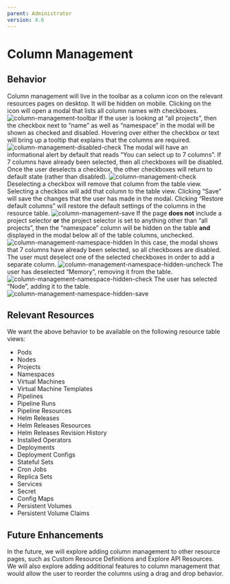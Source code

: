 ```yaml
---
parent: Administrator
version: 4.6
---
```


# Column Management

## Behavior
Column management will live in the toolbar as a column icon on the relevant resources pages on desktop. It will be hidden on mobile. Clicking on the icon will open a modal that lists all column names with checkboxes.
![column-management-toolbar](img/column-management-toolbar.png)
If the user is looking at “all projects”, then the checkbox next to “name” as well as “namespace”  in the modal will be shown as checked and disabled. Hovering over either the checkbox or text will bring up a tooltip that explains that the columns are required.
![column-management-disabled-check](img/column-management-disabled-check.png)
The modal will have an informational alert by default that reads “You can select up to 7 columns”. If 7 columns have already been selected, then all checkboxes will be disabled. Once the user deselects a checkbox, the other checkboxes will return to default state (rather than disabled). 
![column-management-check](img/column-management-check.png)
Deselecting a checkbox will remove that column from the table view. Selecting a checkbox will add that column to the table view. Clicking “Save” will save the changes that the user has made in the modal. Clicking “Restore default columns” will restore the default settings of the columns in the resource table.
![column-management-save](img/column-management-save.png)
If the page **does not** include a project selector **or** the project selector is set to anything other than “all projects”, then the “namespace” column will be hidden on the table **and** displayed in the modal below all of the table columns, unchecked.
![column-management-namespace-hidden](img/column-management-namespace-hidden.png)
In this case, the modal shows that 7 columns have already been selected, so all checkboxes are disabled. The user must deselect one of the selected checkboxes in order to add a separate column.
![column-management-namespace-hidden-uncheck](img/column-management-namespace-hidden-uncheck.png)
The user has deselected “Memory”, removing it from the table.
![column-management-namespace-hidden-check](img/column-management-namespace-hidden-check.png)
The user has selected “Node”, adding it to the table.
![column-management-namespace-hidden-save](img/column-management-namespace-hidden-save.png)

## Relevant Resources
We want the above behavior to be available on the following resource table views:
- Pods
- Nodes
- Projects
- Namespaces
- Virtual Machines
- Virtual Machine Templates
- Pipelines
- Pipeline Runs
- Pipeline Resources
- Helm Releases
- Helm Releases Resources
- Helm Releases Revision History
- Installed Operators
- Deployments
- Deployment Configs
- Stateful Sets
- Cron Jobs
- Replica Sets
- Services
- Secret
- Config Maps
- Persistent Volumes
- Persistent Volume Claims

## Future Enhancements
In the future, we will explore adding column management to other resource pages, such as Custom Resource Definitions and Explore API Resources. We will also explore adding additional features to column management that would allow the user to reorder the columns using a drag and drop behavior.